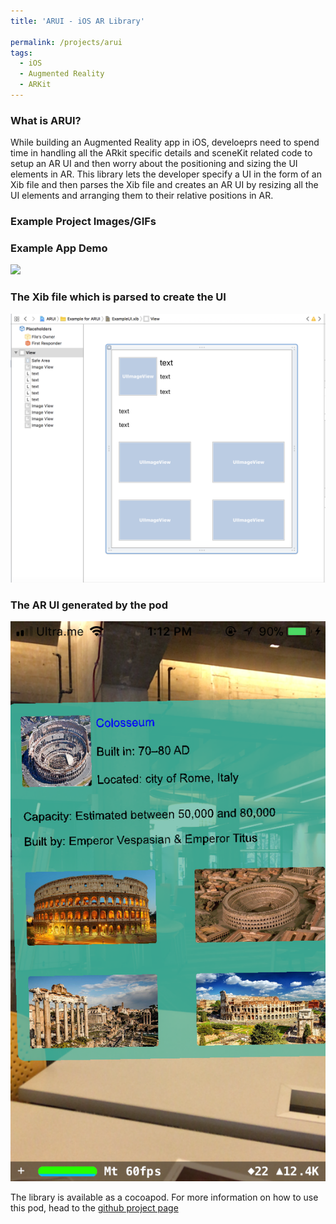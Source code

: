 ```yaml
---
title: 'ARUI - iOS AR Library'

permalink: /projects/arui
tags:
  - iOS
  - Augmented Reality
  - ARKit
---
```


### What is ARUI?
While building an Augmented Reality app in iOS, develoeprs need to spend time in handling all the ARkit specific details and sceneKit related code to setup an AR UI and then worry about the positioning and sizing the UI elements in AR. This library lets the developer specify a UI in the form of an Xib file and then parses the Xib file and creates an AR UI by resizing all the UI elements and arranging them to their relative positions in AR.

### Example Project Images/GIFs

### Example App Demo

<img src='/images/arUI.gif'>


### The Xib file which is parsed to create the UI
<img src='/images/ex_xib.png'>

### The AR UI generated by the pod
<img src='/images/arui_ex.png'>


The library is available as a cocoapod. For more information on how to use this pod, head to the [github project page](https://github.com/sandeepjoshi1910/ARUI)